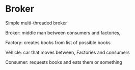 # Broker
Simple multi-threaded broker

Broker: middle man between consumers and factories, 

Factory: creates books from list of possible books 

Vehicle: car that moves between, Factories and consumers 

Consumer: requests books and eats them or something



